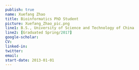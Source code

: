 ```yaml
---
publish: true
name: Xuefang Zhao
title: Bioinformatics PhD Student
picture: Xuefang_Zhao_pic.png
line1: B.S., University of Science and Technology of China
line2: [Graduated Spring/2017]
google-scholar: 
CV:
linked-in: 
twitter:
email:
start-date: 2013-01-01
---
```


